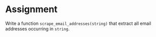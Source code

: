 # Assignment

Write a function `scrape_email_addresses(string)` that extract all email addresses
occurring in `string`.